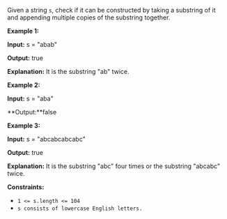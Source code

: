 Given a string `s`, check if it can be constructed by taking a substring of it and appending multiple copies of the substring together.

 
**Example 1:**

**Input:** s = "abab"

**Output:** true

**Explanation:** It is the substring "ab" twice.

**Example 2:**

**Input:** s = "aba"

**Output:**false

**Example 3:**

**Input:** s = "abcabcabcabc"

**Output:** true

**Explanation:** It is the substring "abc" four times or the substring "abcabc" twice.
 

**Constraints:**

* `1 <= s.length <= 104`
* `s consists of lowercase English letters.`